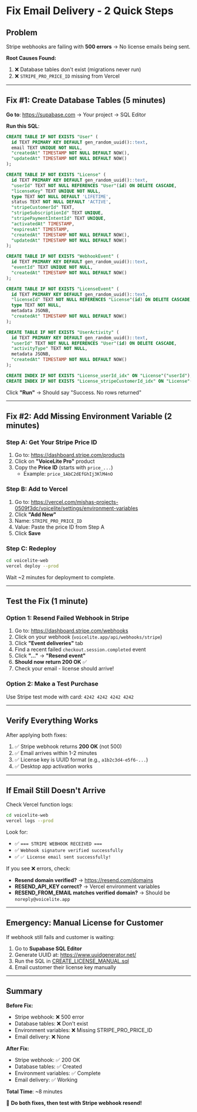 # Fix Email Delivery - 2 Quick Steps

## Problem
Stripe webhooks are failing with **500 errors** → No license emails being sent.

**Root Causes Found:**
1. ❌ Database tables don't exist (migrations never run)
2. ❌ `STRIPE_PRO_PRICE_ID` missing from Vercel

---

## Fix #1: Create Database Tables (5 minutes)

**Go to**: https://supabase.com → Your project → SQL Editor

**Run this SQL**:

```sql
CREATE TABLE IF NOT EXISTS "User" (
  id TEXT PRIMARY KEY DEFAULT gen_random_uuid()::text,
  email TEXT UNIQUE NOT NULL,
  "createdAt" TIMESTAMP NOT NULL DEFAULT NOW(),
  "updatedAt" TIMESTAMP NOT NULL DEFAULT NOW()
);

CREATE TABLE IF NOT EXISTS "License" (
  id TEXT PRIMARY KEY DEFAULT gen_random_uuid()::text,
  "userId" TEXT NOT NULL REFERENCES "User"(id) ON DELETE CASCADE,
  "licenseKey" TEXT UNIQUE NOT NULL,
  type TEXT NOT NULL DEFAULT 'LIFETIME',
  status TEXT NOT NULL DEFAULT 'ACTIVE',
  "stripeCustomerId" TEXT,
  "stripeSubscriptionId" TEXT UNIQUE,
  "stripePaymentIntentId" TEXT UNIQUE,
  "activatedAt" TIMESTAMP,
  "expiresAt" TIMESTAMP,
  "createdAt" TIMESTAMP NOT NULL DEFAULT NOW(),
  "updatedAt" TIMESTAMP NOT NULL DEFAULT NOW()
);

CREATE TABLE IF NOT EXISTS "WebhookEvent" (
  id TEXT PRIMARY KEY DEFAULT gen_random_uuid()::text,
  "eventId" TEXT UNIQUE NOT NULL,
  "createdAt" TIMESTAMP NOT NULL DEFAULT NOW()
);

CREATE TABLE IF NOT EXISTS "LicenseEvent" (
  id TEXT PRIMARY KEY DEFAULT gen_random_uuid()::text,
  "licenseId" TEXT NOT NULL REFERENCES "License"(id) ON DELETE CASCADE,
  type TEXT NOT NULL,
  metadata JSONB,
  "createdAt" TIMESTAMP NOT NULL DEFAULT NOW()
);

CREATE TABLE IF NOT EXISTS "UserActivity" (
  id TEXT PRIMARY KEY DEFAULT gen_random_uuid()::text,
  "userId" TEXT NOT NULL REFERENCES "User"(id) ON DELETE CASCADE,
  "activityType" TEXT NOT NULL,
  metadata JSONB,
  "createdAt" TIMESTAMP NOT NULL DEFAULT NOW()
);

CREATE INDEX IF NOT EXISTS "License_userId_idx" ON "License"("userId");
CREATE INDEX IF NOT EXISTS "License_stripeCustomerId_idx" ON "License"("stripeCustomerId");
```

Click **"Run"** → Should say "Success. No rows returned"

---

## Fix #2: Add Missing Environment Variable (2 minutes)

### Step A: Get Your Stripe Price ID

1. Go to: https://dashboard.stripe.com/products
2. Click on **"VoiceLite Pro"** product
3. Copy the **Price ID** (starts with `price_...`)
   - Example: `price_1AbC2dEfGhIj3KlM4nO`

### Step B: Add to Vercel

1. Go to: https://vercel.com/mishas-projects-0509f3dc/voicelite/settings/environment-variables
2. Click **"Add New"**
3. Name: `STRIPE_PRO_PRICE_ID`
4. Value: Paste the price ID from Step A
5. Click **Save**

### Step C: Redeploy

```bash
cd voicelite-web
vercel deploy --prod
```

Wait ~2 minutes for deployment to complete.

---

## Test the Fix (1 minute)

### Option 1: Resend Failed Webhook in Stripe

1. Go to: https://dashboard.stripe.com/webhooks
2. Click on your webhook (`voicelite.app/api/webhooks/stripe`)
3. Click **"Event deliveries"** tab
4. Find a recent failed `checkout.session.completed` event
5. Click **"..."** → **"Resend event"**
6. **Should now return 200 OK** ✅
7. Check your email - license should arrive!

### Option 2: Make a Test Purchase

Use Stripe test mode with card: `4242 4242 4242 4242`

---

## Verify Everything Works

After applying both fixes:

1. ✅ Stripe webhook returns **200 OK** (not 500)
2. ✅ Email arrives within 1-2 minutes
3. ✅ License key is UUID format (e.g., `a1b2c3d4-e5f6-...`)
4. ✅ Desktop app activation works

---

## If Email Still Doesn't Arrive

Check Vercel function logs:

```bash
cd voicelite-web
vercel logs --prod
```

Look for:
- ✅ `=== STRIPE WEBHOOK RECEIVED ===`
- ✅ `Webhook signature verified successfully`
- ✅ `✅ License email sent successfully!`

If you see ❌ errors, check:
- **Resend domain verified?** → https://resend.com/domains
- **RESEND_API_KEY correct?** → Vercel environment variables
- **RESEND_FROM_EMAIL matches verified domain?** → Should be `noreply@voicelite.app`

---

## Emergency: Manual License for Customer

If webhook still fails and customer is waiting:

1. Go to **Supabase SQL Editor**
2. Generate UUID at: https://www.uuidgenerator.net/
3. Run the SQL in [CREATE_LICENSE_MANUAL.sql](./CREATE_LICENSE_MANUAL.sql)
4. Email customer their license key manually

---

## Summary

**Before Fix:**
- Stripe webhook: ❌ 500 error
- Database tables: ❌ Don't exist
- Environment variables: ❌ Missing STRIPE_PRO_PRICE_ID
- Email delivery: ❌ None

**After Fix:**
- Stripe webhook: ✅ 200 OK
- Database tables: ✅ Created
- Environment variables: ✅ Complete
- Email delivery: ✅ Working

**Total Time**: ~8 minutes

🎯 **Do both fixes, then test with Stripe webhook resend!**
